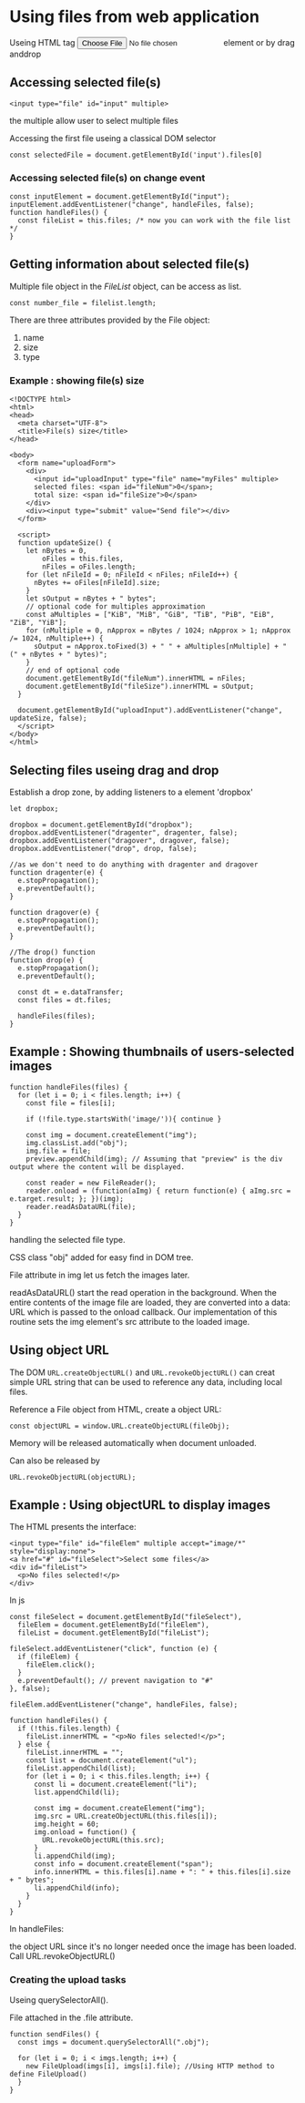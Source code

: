 # Using files from web application

Useing HTML tag <input type="file"> element or by drag anddrop

## Accessing selected file(s)

```
<input type="file" id="input" multiple>
````

the multiple allow user  to select multiple files

Accessing the first file useing a classical DOM selector

```
const selectedFile = document.getElementById('input').files[0]
```

### Accessing selected file(s) on change event

```
const inputElement = document.getElementById("input");
inputElement.addEventListener("change", handleFiles, false);
function handleFiles() {
  const fileList = this.files; /* now you can work with the file list */
}
```

## Getting information about selected file(s)

Multiple file object in the *FileList* object, can be access as list.

```
const number_file = filelist.length;
```

There are three attributes provided by the File object:

1. name
1. size
1. type

### Example : showing file(s) size

```
<!DOCTYPE html>
<html>
<head>
  <meta charset="UTF-8">
  <title>File(s) size</title>
</head>

<body>
  <form name="uploadForm">
    <div>
      <input id="uploadInput" type="file" name="myFiles" multiple>
      selected files: <span id="fileNum">0</span>;
      total size: <span id="fileSize">0</span>
    </div>
    <div><input type="submit" value="Send file"></div>
  </form>

  <script>
  function updateSize() {
    let nBytes = 0,
        oFiles = this.files,
        nFiles = oFiles.length;
    for (let nFileId = 0; nFileId < nFiles; nFileId++) {
      nBytes += oFiles[nFileId].size;
    }
    let sOutput = nBytes + " bytes";
    // optional code for multiples approximation
    const aMultiples = ["KiB", "MiB", "GiB", "TiB", "PiB", "EiB", "ZiB", "YiB"];
    for (nMultiple = 0, nApprox = nBytes / 1024; nApprox > 1; nApprox /= 1024, nMultiple++) {
      sOutput = nApprox.toFixed(3) + " " + aMultiples[nMultiple] + " (" + nBytes + " bytes)";
    }
    // end of optional code
    document.getElementById("fileNum").innerHTML = nFiles;
    document.getElementById("fileSize").innerHTML = sOutput;
  }

  document.getElementById("uploadInput").addEventListener("change", updateSize, false);
  </script>
</body>
</html>

```

## Selecting files useing drag and drop

Establish a drop zone, by adding listeners to a element 'dropbox'

```
let dropbox;

dropbox = document.getElementById("dropbox");
dropbox.addEventListener("dragenter", dragenter, false);
dropbox.addEventListener("dragover", dragover, false);
dropbox.addEventListener("drop", drop, false);

//as we don't need to do anything with dragenter and dragover
function dragenter(e) {
  e.stopPropagation();
  e.preventDefault();
}

function dragover(e) {
  e.stopPropagation();
  e.preventDefault();
}

//The drop() function
function drop(e) {
  e.stopPropagation();
  e.preventDefault();

  const dt = e.dataTransfer;
  const files = dt.files;

  handleFiles(files);
}
```

## Example : Showing thumbnails of users-selected images

```
function handleFiles(files) {
  for (let i = 0; i < files.length; i++) {
    const file = files[i];

    if (!file.type.startsWith('image/')){ continue }

    const img = document.createElement("img");
    img.classList.add("obj");
    img.file = file;
    preview.appendChild(img); // Assuming that "preview" is the div output where the content will be displayed.

    const reader = new FileReader();
    reader.onload = (function(aImg) { return function(e) { aImg.src = e.target.result; }; })(img);
    reader.readAsDataURL(file);
  }
}

```

handling the selected file type.

CSS class "obj" added for easy find in DOM tree.

File attribute in img let us fetch the images later.

readAsDataURL() start the read operation in the background. When the entire contents of the image file are loaded, they are converted into a data: URL which is passed to the onload callback. Our implementation of this routine sets the img element's src attribute to the loaded image.

## Using object URL

The DOM `URL.createObjectURL()` and `URL.revokeObjectURL()` can creat simple URL string that can be used to reference any data, including local files.

Reference a File object from HTML, create a object URL:

```
const objectURL = window.URL.createObjectURL(fileObj);
```

Memory will be released automatically when document unloaded.

Can also be released by 

```
URL.revokeObjectURL(objectURL);
```

## Example : Using objectURL to display images

The HTML presents the interface:

```
<input type="file" id="fileElem" multiple accept="image/*" style="display:none">
<a href="#" id="fileSelect">Select some files</a>
<div id="fileList">
  <p>No files selected!</p>
</div>
```
In js

```
const fileSelect = document.getElementById("fileSelect"),
  fileElem = document.getElementById("fileElem"),
  fileList = document.getElementById("fileList");

fileSelect.addEventListener("click", function (e) {
  if (fileElem) {
    fileElem.click();
  }
  e.preventDefault(); // prevent navigation to "#"
}, false);

fileElem.addEventListener("change", handleFiles, false);

function handleFiles() {
  if (!this.files.length) {
    fileList.innerHTML = "<p>No files selected!</p>";
  } else {
    fileList.innerHTML = "";
    const list = document.createElement("ul");
    fileList.appendChild(list);
    for (let i = 0; i < this.files.length; i++) {
      const li = document.createElement("li");
      list.appendChild(li);

      const img = document.createElement("img");
      img.src = URL.createObjectURL(this.files[i]);
      img.height = 60;
      img.onload = function() {
        URL.revokeObjectURL(this.src);
      }
      li.appendChild(img);
      const info = document.createElement("span");
      info.innerHTML = this.files[i].name + ": " + this.files[i].size + " bytes";
      li.appendChild(info);
    }
  }
}
```

In handleFiles:

the object URL since it's no longer needed once the image has been loaded. Call URL.revokeObjectURL()

### Creating the upload tasks

Useing querySelectorAll().

File attached in the .file attribute.

```
function sendFiles() {
  const imgs = document.querySelectorAll(".obj");

  for (let i = 0; i < imgs.length; i++) {
    new FileUpload(imgs[i], imgs[i].file); //Using HTTP method to define FileUpload()
  }
}
```